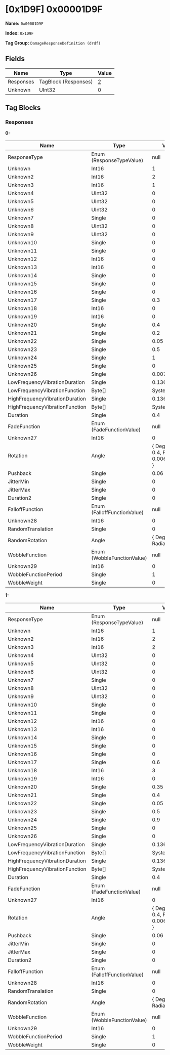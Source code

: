 # [0x1D9F] 0x00001D9F

**Name:** ```0x00001D9F```

**Index:** ```0x1D9F```

**Tag Group:** ```DamageResponseDefinition (drdf)```

## Fields

Name	| Type	| Value
---	|---	|---	|
Responses	|TagBlock (Responses)	|[2](#responses)
Unknown	|UInt32	|0


## Tag Blocks

### Responses

**0:**

Name	| Type	| Value
---	|---	|---	|
ResponseType	|Enum (ResponseTypeValue)	|null
Unknown	|Int16	|1
Unknown2	|Int16	|2
Unknown3	|Int16	|1
Unknown4	|UInt32	|0
Unknown5	|UInt32	|0
Unknown6	|UInt32	|0
Unknown7	|Single	|0
Unknown8	|UInt32	|0
Unknown9	|UInt32	|0
Unknown10	|Single	|0
Unknown11	|Single	|0
Unknown12	|Int16	|0
Unknown13	|Int16	|0
Unknown14	|Single	|0
Unknown15	|Single	|0
Unknown16	|Single	|0
Unknown17	|Single	|0.3
Unknown18	|Int16	|0
Unknown19	|Int16	|0
Unknown20	|Single	|0.4
Unknown21	|Single	|0.2
Unknown22	|Single	|0.05
Unknown23	|Single	|0.5
Unknown24	|Single	|1
Unknown25	|Single	|0
Unknown26	|Single	|0.00784314
LowFrequencyVibrationDuration	|Single	|0.136
LowFrequencyVibrationFunction	|Byte[]	|System.Byte[]
HighFrequencyVibrationDuration	|Single	|0.136
HighFrequencyVibrationFunction	|Byte[]	|System.Byte[]
Duration	|Single	|0.4
FadeFunction	|Enum (FadeFunctionValue)	|null
Unknown27	|Int16	|0
Rotation	|Angle	|{ Degrees: 0.4, Radians: 0.006981317 }
Pushback	|Single	|0.06
JitterMin	|Single	|0
JitterMax	|Single	|0
Duration2	|Single	|0
FalloffFunction	|Enum (FalloffFunctionValue)	|null
Unknown28	|Int16	|0
RandomTranslation	|Single	|0
RandomRotation	|Angle	|{ Degrees: 0, Radians: 0 }
WobbleFunction	|Enum (WobbleFunctionValue)	|null
Unknown29	|Int16	|0
WobbleFunctionPeriod	|Single	|1
WobbleWeight	|Single	|0


**1:**

Name	| Type	| Value
---	|---	|---	|
ResponseType	|Enum (ResponseTypeValue)	|null
Unknown	|Int16	|1
Unknown2	|Int16	|2
Unknown3	|Int16	|2
Unknown4	|UInt32	|0
Unknown5	|UInt32	|0
Unknown6	|UInt32	|0
Unknown7	|Single	|0
Unknown8	|UInt32	|0
Unknown9	|UInt32	|0
Unknown10	|Single	|0
Unknown11	|Single	|0
Unknown12	|Int16	|0
Unknown13	|Int16	|0
Unknown14	|Single	|0
Unknown15	|Single	|0
Unknown16	|Single	|0
Unknown17	|Single	|0.6
Unknown18	|Int16	|3
Unknown19	|Int16	|0
Unknown20	|Single	|0.35
Unknown21	|Single	|0.4
Unknown22	|Single	|0.05
Unknown23	|Single	|0.5
Unknown24	|Single	|0.9
Unknown25	|Single	|0
Unknown26	|Single	|0
LowFrequencyVibrationDuration	|Single	|0.136
LowFrequencyVibrationFunction	|Byte[]	|System.Byte[]
HighFrequencyVibrationDuration	|Single	|0.136
HighFrequencyVibrationFunction	|Byte[]	|System.Byte[]
Duration	|Single	|0.4
FadeFunction	|Enum (FadeFunctionValue)	|null
Unknown27	|Int16	|0
Rotation	|Angle	|{ Degrees: 0.4, Radians: 0.006981317 }
Pushback	|Single	|0.06
JitterMin	|Single	|0
JitterMax	|Single	|0
Duration2	|Single	|0
FalloffFunction	|Enum (FalloffFunctionValue)	|null
Unknown28	|Int16	|0
RandomTranslation	|Single	|0
RandomRotation	|Angle	|{ Degrees: 0, Radians: 0 }
WobbleFunction	|Enum (WobbleFunctionValue)	|null
Unknown29	|Int16	|0
WobbleFunctionPeriod	|Single	|1
WobbleWeight	|Single	|0


